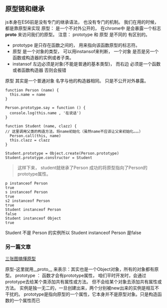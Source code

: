 ## 原型链和继承

js本身在ES6前是没有专门的继承语法， 也没有专门的机制。  我们在用的时候，都是靠原型来实现
原型： 是一个不对外公开的， 在chrome中 是会暴露一个标志 __proto__ 来访问我们的原型。
注意： prototype 和 原型 是不同的 有区别的。
+ prototype 是只存在函数之间的， 用来指向该函数原型的标志符。
+ 原型 是一个对象的类型， 可以用instansof来判断， 一个对象 是否是另一个 函数或构造器的实例或者子类。
+ instansof 左边必须是对象(不能是普通的基本类型)， 而右边 必须是一个函数 或者函数构造器  否则会报错

原型 其实是一个普通对象 名字与他的构造器相同。 只是不公开对外暴露。


```
function Person (name) {
  this.name = name
}

Person.prototype.say = function () {
  console.log(this.name , '在说话')
}

function Student (name, clazz) {
// 这里调用父类的构造方法，将name初始化（虽然name不应该让父亲初始化。。。）
  Person.call(this, name)
  this.clazz = clazz
}

Student.prototype = Object.create(Person.prototype)
Student.prototype.constructor = Student
```
> 这样下来， student就继承了Person 成功的将原型指向了Person的prototype属性。

```
p instanceof Person
true
s instanceof Person
true
s2 instanceof Person
true
Student instanceof Person
false
Student instanceof Object
true
```
Student 不是 Person 的实例所以 Student instanceof Person 是false


### 另一篇文章
 [三张图搞懂原型](http://www.cnblogs.com/shuiyi/p/5305435.html)
 
 原型-这里就用__proto__ 来表示：其实也是一个Object对象，所有的对象都有原型。
 prototype ： 函数才会有prototype属性， 咱们平时开发时，会通过prototype去给某个类添加共有属性或方法。 但不会给某个对象去添加共有属性或方法。 实例是独一无二的，一旦创建出来，两个分别被new出来的实例是相互不干扰的。
 prototype是指向原型的一个属性，它本身并不是原型对象。只是构造函数的一个属性而已
 

